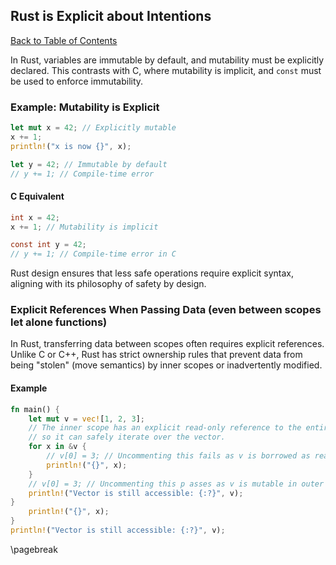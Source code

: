 ## Rust is Explicit about Intentions

[Back to Table of Contents](#table-of-contents)

In Rust, variables are immutable by default, and mutability must be explicitly declared.
This contrasts with C, where mutability is implicit, and `const` must be used to enforce
immutability.

### Example: Mutability is Explicit

```rust
let mut x = 42; // Explicitly mutable
x += 1;
println!("x is now {}", x);

let y = 42; // Immutable by default
// y += 1; // Compile-time error
```

#### C Equivalent

```c
int x = 42;
x += 1; // Mutability is implicit

const int y = 42;
// y += 1; // Compile-time error in C
```

Rust design ensures that less safe operations require explicit syntax, aligning with
its philosophy of safety by design.

### Explicit References When Passing Data (even between scopes let alone functions)

In Rust, transferring data between scopes often requires explicit references. Unlike C or C++, Rust has strict ownership rules that prevent data from being "stolen" (move semantics) by inner scopes or inadvertently modified.

#### Example
```rust
fn main() {
    let mut v = vec![1, 2, 3];
    // The inner scope has an explicit read-only reference to the entire vector `v`,
    // so it can safely iterate over the vector.
    for x in &v {
        // v[0] = 3; // Uncommenting this fails as v is borrowed as read-only ref
        println!("{}", x);
    }
    // v[0] = 3; // Uncommenting this p asses as v is mutable in outer scope
    println!("Vector is still accessible: {:?}", v);
}
    println!("{}", x);
}
println!("Vector is still accessible: {:?}", v);
```

\pagebreak
